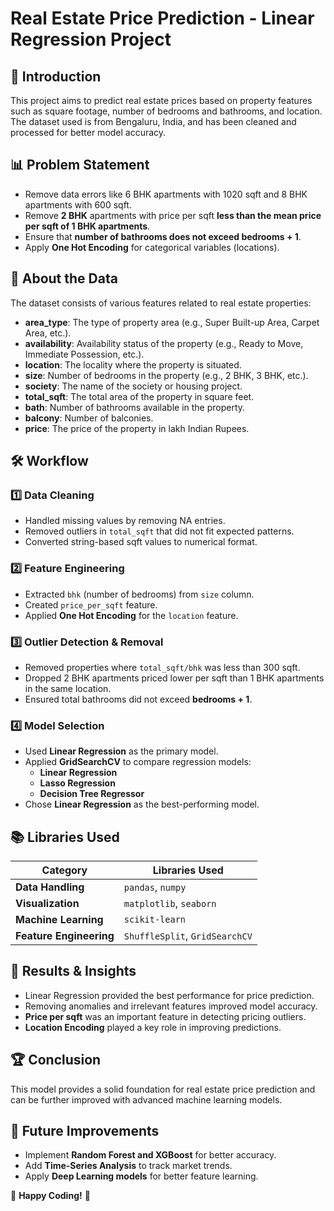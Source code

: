 # Real Estate Price Prediction - Linear Regression Project

## 📌 Introduction
This project aims to predict real estate prices based on property features such as square footage, number of bedrooms and bathrooms, and location. The dataset used is from Bengaluru, India, and has been cleaned and processed for better model accuracy.

## 📊 Problem Statement
- Remove data errors like 6 BHK apartments with 1020 sqft and 8 BHK apartments with 600 sqft.
- Remove **2 BHK** apartments with price per sqft **less than the mean price per sqft of 1 BHK apartments**.
- Ensure that **number of bathrooms does not exceed bedrooms + 1**.
- Apply **One Hot Encoding** for categorical variables (locations).

## 📂 About the Data
The dataset consists of various features related to real estate properties:
- **area_type**: The type of property area (e.g., Super Built-up Area, Carpet Area, etc.).
- **availability**: Availability status of the property (e.g., Ready to Move, Immediate Possession, etc.).
- **location**: The locality where the property is situated.
- **size**: Number of bedrooms in the property (e.g., 2 BHK, 3 BHK, etc.).
- **society**: The name of the society or housing project.
- **total_sqft**: The total area of the property in square feet.
- **bath**: Number of bathrooms available in the property.
- **balcony**: Number of balconies.
- **price**: The price of the property in lakh Indian Rupees.

## 🛠 Workflow

### 1️⃣ Data Cleaning
- Handled missing values by removing NA entries.
- Removed outliers in `total_sqft` that did not fit expected patterns.
- Converted string-based sqft values to numerical format.

### 2️⃣ Feature Engineering
- Extracted `bhk` (number of bedrooms) from `size` column.
- Created `price_per_sqft` feature.
- Applied **One Hot Encoding** for the `location` feature.

### 3️⃣ Outlier Detection & Removal
- Removed properties where `total_sqft/bhk` was less than 300 sqft.
- Dropped 2 BHK apartments priced lower per sqft than 1 BHK apartments in the same location.
- Ensured total bathrooms did not exceed **bedrooms + 1**.

### 4️⃣ Model Selection
- Used **Linear Regression** as the primary model.
- Applied **GridSearchCV** to compare regression models:
  - **Linear Regression**
  - **Lasso Regression**
  - **Decision Tree Regressor**
- Chose **Linear Regression** as the best-performing model.

## 📚 Libraries Used
| Category | Libraries Used |
|----------|---------------|
| **Data Handling** | `pandas`, `numpy` |
| **Visualization** | `matplotlib`, `seaborn` |
| **Machine Learning** | `scikit-learn` |
| **Feature Engineering** | `ShuffleSplit`, `GridSearchCV` |


## 📌 Results & Insights
- Linear Regression provided the best performance for price prediction.
- Removing anomalies and irrelevant features improved model accuracy.
- **Price per sqft** was an important feature in detecting pricing outliers.
- **Location Encoding** played a key role in improving predictions.

## 🏆 Conclusion
This model provides a solid foundation for real estate price prediction and can be further improved with advanced machine learning models.

## 📌 Future Improvements
- Implement **Random Forest and XGBoost** for better accuracy.
- Add **Time-Series Analysis** to track market trends.
- Apply **Deep Learning models** for better feature learning.



🚀 **Happy Coding!** 🎉

